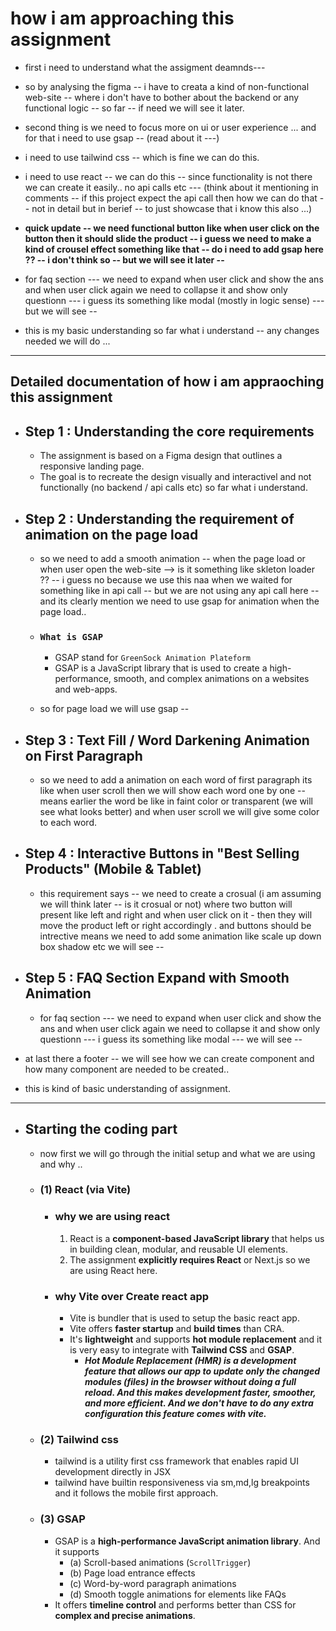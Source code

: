 # how i am approaching this assignment

* first i need to understand what the assigment deamnds---

* so by analysing the figma -- i have to creata a kind of non-functional web-site -- where i don't have to bother about the backend or any functional logic -- so far -- if need we will see it later.
* second thing is we need to focus more on ui or user experience ... and for that i need to use gsap -- (read about it ---)
* i need to use tailwind css -- which is fine we can do this.
* i need to use react -- we can do this -- since functionality is not there we can create it easily.. no api calls etc --- (think about it mentioning in comments -- if this project expect the api call then how we can do that -- not in detail but in berief -- to just showcase that i know this also ...)

* **quick update -- we need functional button like when user click on the button then it should slide the product -- i guess we need to make a kind of crousel effect something like that -- do i need to add gsap here ?? -- i don't think so -- but we will see it later --**

* for faq section --- we need to expand when user click and show the ans and when user click again we need to collapse it and show only questionn --- i guess its something like modal (mostly in logic sense) --- but we will see --

* this is my basic understanding so far what i understand -- any changes needed we will do ...

---

## Detailed documentation of how i am appraoching this assignment

* ## Step 1 :  Understanding the core requirements

  * The assignment is based on a Figma design that outlines a responsive landing page.
  * The goal is to recreate the design visually and interactivel and not functionally (no backend / api calls etc) so far what i understand.

* ## Step 2 : Understanding the requirement of animation on the page load

  * so we need to add a smooth animation -- when the page load or when user open the web-site --> is it something like skleton loader ?? -- i guess no because we use this naa when we waited for something like in api call -- but we are not using any api call here -- and its clearly mention we need to use gsap for animation when the page load..

  * ### `What is GSAP`

    * GSAP stand for `GreenSock Animation Plateform`
    * GSAP is a JavaScript library that is used to create a high-performance, smooth, and complex animations on a websites and web-apps.

  * so for page load we will use gsap --

* ## Step 3 : Text Fill / Word Darkening Animation on First Paragraph

  * so we need to add a animation on each word of first paragraph its like when user scroll then we will show each word one by one -- means earlier the word be like in faint color or transparent (we will see what looks better) and when user scroll we will give some color to each word.

* ## Step 4 : Interactive Buttons in "Best Selling Products" (Mobile & Tablet)

  * this requirement says -- we need to create a crosual (i am assuming we will think later -- is it crosual or not) where two button will present like left and right and when user click on it - then they will move the product left or right accordingly . and buttons should be intrective means we need to add some animation like scale up down box shadow etc we will see --

* ## Step 5 : FAQ Section Expand with Smooth Animation

  * for faq section --- we need to expand when user click and show the ans and when user click again we need to collapse it and show only questionn --- i guess its something like modal --- we will see --

* at last there a footer -- we will see how we can create component and how many component are needed to be created..

* this is kind of basic understanding of assignment.

---

* ## Starting the coding part

  * now first we will go through the initial setup and what we are using and why ..

  * ### (1) React (via Vite)

    * ### why we are using react

      1. React is a **component-based JavaScript library** that helps us in building clean, modular, and reusable UI elements.
      2. The assignment **explicitly requires React** or Next.js so we are using React here.

    * ### why Vite over Create react app

      * Vite is bundler that is used to setup the basic react app.
      * Vite offers **faster startup** and **build times** than CRA.
      * It's **lightweight** and supports **hot module replacement** and it is very easy to integrate with **Tailwind CSS** and **GSAP**.
        * ***Hot Module Replacement (HMR) is a development feature that allows our app to update only the changed modules (files) in the browser without doing a full reload. And this makes development faster, smoother, and more efficient. And we don't have to do any extra configuration this feature comes with vite.***

  * ### (2) Tailwind css

    * tailwind is a utility first css framework that enables rapid UI development directly in JSX
    * tailwind have builtin responsiveness via sm,md,lg breakpoints and it follows the mobile first approach.

  * ### (3) GSAP

    * GSAP is a **high-performance JavaScript animation library**. And it supports
      * (a) Scroll-based animations (`ScrollTrigger`)
      * (b) Page load entrance effects
      * (c) Word-by-word paragraph animations
      * (d) Smooth toggle animations for elements like FAQs
    * It offers **timeline control** and performs better than CSS for **complex and precise animations**.
